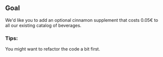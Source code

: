 ## Goal
We'd like you to add an optional cinnamon supplement that costs 0.05€
to all our existing catalog of beverages.

### Tips:
You might want to refactor the code a bit first.
